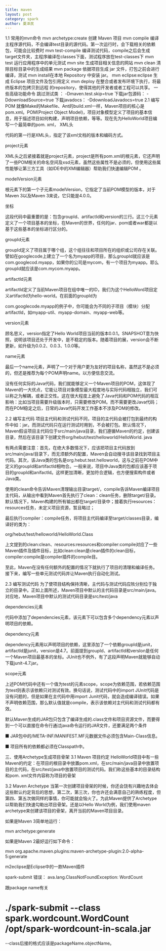 ```yaml
---
title: maven
layout: post
category: spark
author: 夏泽民
---
```

1.1 常用的mvn命令
mvn archetype:create 创建 Maven 项目
mvn compile 编译主程序源代码，不会编译test目录的源代码。第一次运行时，会下载相关的依赖包，可能会比较费时
mvn test-compile 编译测试代码，compile之后会生成target文件夹，主程序编译在classes下面，测试程序放在test-classes下
mvn test 运行应用程序中的单元测试 
mvn site 生成项目相关信息的网站
mvn clean 清除目标目录中的生成结果
mvn package 依据项目生成 jar 文件，打包之前会进行编译，测试
mvn install在本地 Repository 中安装 jar。
mvn eclipse:eclipse 生成 Eclipse 项目文件及包引用定义
mvn deploy 在整合或者发布环境下执行，将最终版本的包拷贝到远程 的repository，使得其他的开发者或者工程可以共享。
一些高级功能命令
跳过测试类 ： -Dmaven.test.skip=true
下载jar包源码： -DdownloadSource=true
下载javadocs： -DdownloadJavadocs=true
2.1 编写POM
就像Make的Makefile、Ant的build.xml一样，Maven项目的核心是pom.xml。POM(Project Object Model)，项目对象模型定义了项目的基本信息，用于描述项目如何构建，声明项目依赖，等等。现在先为HelloWorld项目编写一个最简单的pom. xml，
XML头

代码的第一行是XML头，指定了该xml文档的版本和编码方式。

project元素

XML头之后紧接着就是project元素，project是所有pom.xml的根元素，它还声明了一些POM相关的命名空间及xsd元素，虽然这些属性不是必须的，但使用这些属性能够让第三方工具（如IDE中的XMl编辑器）帮助我们快速编辑POM 。

modelVersion元素

根元素下的第一个子元素modelVersion，它指定了当前POM模型的版本，对于Maven 3以及Maven 3来说，它只能是4.0.0。

坐标

这段代码中最重要的是：包含groupId、artifactId和version的三行。这三个元素定义了一个项目基本的坐标，在Maven的世界，任何的jar、pom或者war都是以基于这些基本的坐标进行区分的。

groupId元素

groupId定义了项目属于哪个组，这个组往往和项目所在的组织或公司存在关联。譬如在googlecode上建立了一个名为myapp的项目，那么groupId就应该是com.googlecod.myapp，如果你的公司是mycom，有一个项目为myapp。耶么groupId就应该是com.mycom.myapp。

artifactId元素

artifactId定义了当前Maven项目在组中唯一的ID，我们为这个HelloWord项目定义artifactId为hello-world。在前面的groupld为

com.googlecode.myapp的例子中，你可能会为不同的子项目（模块）分配artifactId，如myapp-util、myapp-domain、myapp-web等。

version元素

顾名思义，version指定了Hello World项目当前的版本0.0.1。SNAPSHOT意为快照，说明该项目还处于开发中，是不稳定的版本。随着项目的展，version会不断更新，如升级为0.0.2、0.0.3、1.0.0等。

name元素

最后一个name元素，声明了一个对于用户更为友好的项目名称，虽然这不是必须的，但还是推荐为每个POM声明name。以方便信息交流。

没有任何实际的Java代码，我们就能够定义一个Maven项目的POM，这体现了Maven的一大优点，它能让项目对象模型最大程度地与实际代码相独立，我们可以称之为解耦，或者正交性。这在很大程度上避免了Java代码和POM代码的相互影响：比如当项目需要升级版本时，只需要修改POM。而不需要更改Java代码；而在POM稳定之后，日常的Java代码开发工作基本不涉及POM的修改。

2.2 编写主代码
项目主代码和测试代码不同，项目的主代码会被打包到最终的构件中如：jar。而测试代码只在运行测试时用到，不会被打包。默认情况下，Maven假设项目主代码位于src/main/java目录，我们遵循Maven的约定，创建该目录，然后在该目录下创建文件org/hebut/test/helloworld/HelloWorld. java

有两点需要注意：首先，在绝大多数情况下，应该把项目主代码放到src/main/java/目录下，而无须额外的配置，Maven会自动搜寻该目录找到项目主代码。其次，该Java类的包名是org.hebut.test.helloworld，这与之前在POM中定义的groupId和artifactld相吻合。一般来说，项目中Java类的包都应该基于项目的groupld和anifactId。这样更加清晰，更加符合逻辑，也方便搜索构件或者Java类。

使用的clean命令告诉Maven清理输出目录target/，compile告诉Maven编译项目主代码，从输出中看到Maven首先执行了clean：clean任务，删除target/目录。默认情况下，Maven构建的所有输出都在target/目录中；接着执行resources：resources任务，未定义项目资源，暂且略过；

最后执行compiler：compile任务，将项目主代码编译至target/classes目录，编译好的类为：

org/hebut/test/helloworld/HelloWorld.Class

上文提到的clean:clean、resources:resources和compiler:compile对应了一些Maven插件及插件目标，比如clean:clean是clean插件的clean目标，compiler:compile是compiler插件的compile目。

至此，Maven在没有任何额外的配置的情况下就执行了项目的清理和编译任务。接下来，编写一些单元测试代码并让Maven执行自动化测试。

2.3 编写测试代码
为了使项目结构保持清晰，主代码与测试代码应陔分别位于独立的目录中。正如上面所述，Maven项目中默认的主代码目录是src/main/java。对应地，Maven项目中默认的测试代码目录是src/test/java

dependencies元素

代码中添加了dependencies元素，该元素下可以包含多个dependency元素以声明项目的依赖。

dependency元素

dependency元素用以声明项目的依赖，这里添加了一个依赖groupId是junit，artifactld是junit，version是4.7。前面提到groupId、artifactId和versIon是任何一个Maven项目最基本的坐标。JUnit也不例外，有了这段声明Maven就能够自动下载junit-4.7.jar。

scope元素

上述POM代码中还有一个值为test的元素scope，scope为依赖范围，若依赖范围为test则表示该依赖只对测试有效。换句话说，测试代码中的import JUnit代码是没有问题的，但是如果在主代码中用import Junit代码，就会造成编译错误。如果不声明依赖范围，那么默认值就是compile，表示该依赖对主代码和测试代码都有效。

默认Maven生成的JAR包只包含了编译生成的.class文件和项目资源文件，而要得到一个可以直接在命令行通过java命令运行的JAR文件，还要满足两个条件

■ JAR包中的/META-INF/MANIFEST.MF元数据文件必须包含Main-Class信息。

■ 项目所有的依赖都必须在Classpath中。

三、使用Archetype生成项目骨架
3.1 Maven 项目约定
HelloWorld项目中有一些Maven的约定：在项目的根目录中放置pom.xml，在src/main/java目录中放置项目的主代码，在src/test/java中放置项目的测试代码。我们称这些基本的目录结构和pom. xml文件内容称为项目的骨架

3.2 Maven Archetype
当第一次创建项目骨架的时候，你还会饶有兴趣地去体会这些默认约定背后的思想，第二次，第三次，你也许还会满意自己的熟练程度，但第四、第五次做同样的事情，你可能就会恼火了。为此Maven提供了Archetype以帮助我们快速勾勒出项目骨架。还是以Hello World为例，我们使用maven archetype来创建该项目的骨架，离开当前的Maven项目目录。

如果是Maven 3简单地运行：

mvn archetype:generate

如果是Maven 2最好运行如下命令：

mvn org.apache.maven.plugins:maven-archetype-plugin:2.0-alpha-5:generate

m2eclipse是Eclipse中的一款Maven插件

<!-- more -->
spark-submit 错误： ava.lang.ClassNotFoundException: WordCount


跟package name有关

 # ./spark-submit --class spark.wordcount.WordCount  /opt/spark-wordcount-in-scala.jar 
 
--class后接的格式应该是packageName.objectName。

